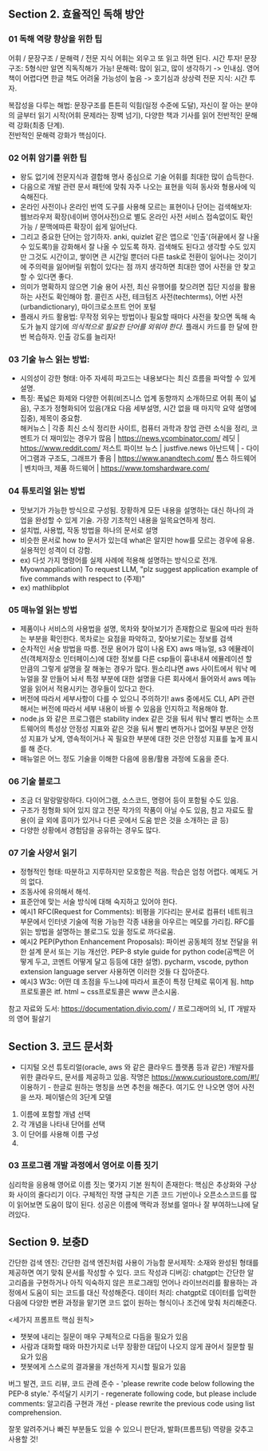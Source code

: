 ## Section 2. 효율적인 독해 방안
### 01 독해 역량 향상을 위한 팁
어휘 / 문장구조 / 문해력 / 전문 지식
어휘는 외우고 또 읽고 하면 된다. 시간 투자!
문장 구조: 5형식만 알면 직독직해가 가능!
문해력: 많이 읽고, 많이 생각하기 -> 인내심. 영어 책이 어렵다면 한글 책도 어려울 가능성이 높음 -> 호기심과 상상력
전문 지식: 시간 투자.

복잡성을 다루는 해법: 문장구조를 튼튼히 익힘(일정 수준에 도달), 자신이 잘 아는 분야의 글부터 읽기 시작(어휘 문제라는 장벽 넘기), 다양한 책과 기사를 읽어 전반적인 문해력 강화(최종 단계).  
전반적인 문해력 강화가 핵심이다. 

### 02 어휘 암기를 위한 팁
- 왕도 없기에 전문지식과 결합해 명사 중심으로 기술 어휘를 최대한 많이 습득한다.
- 다음으로 개발 관련 문서 패턴에 맞춰 자주 나오는 표현을 익혀 동사와 형용사에 익숙해진다.
- 온라인 사전이나 온라인 번역 도구를 사용해 모르는 표현이나 단어는 검색해보자: 웹브라우저 확장(네이버 영어사전)으로 별도 온라인 사전 서비스 접속없이도 확인 가능 / 문맥에따른 확장이 쉽게 일어난다.
- 그리고 중요한 단어는 암기하자. anki, quizlet 같은 앱으로 '인출'(혀끝에서 잘 나올 수 있도록!)을 강화해서 잘 나올 수 있도록 하자. 검색해도 된다고 생각할 수도 있지만 그것도 시간이고, 쌓이면 큰 시간일 뿐더러 다른 task로 전환이 일어나는 것이기에 주의력을 잃어버릴 위험이 있다는 점 까지 생각하면 최대한 영어 사전을 안 찾고 할 수 있다면 좋다. 
- 의미가 명확하지 않으면 기술 용어 사전, 최신 유행어를 찾으려면 집단 지성을 활용하는 사전도 확인해야 함. 콜린즈 사전, 테크텀즈 사전(techterms), 어번 사전(urbandictionary), 마이크로소프트 언어 포털
- 플래시 카드 활용법: 무작정 외우는 방법이나 필요할 때마다 사전을 찾으면 독해 속도가 늘지 않기에 *의식적으로 필요한 단어를 외워야 한다.* 플래시 카드를 한 달에 한 번 복습하자. 인출 강도를 늘리자!

### 03 기술 뉴스 읽는 방법:
- 시의성이 강한 형태: 아주 자세히 파고드는 내용보다는 최신 흐름을 파악할 수 있게 설명.
- 특징: 폭넓은 화제와 다양한 어휘(비즈니스 업계 동향까지 소개하므로 어휘 폭이 넓음), 구조가 정형화되어 있음(개요 다음 세부설명, 시간 없을 때 마지막 요약 설명에 집중), 제목이 중요함.  
해커뉴스 | 각종 최신 소식 정리한 사이트, 컴퓨터 과학과 창업 관련 소식을 정리, 코멘트가 더 재미있는 경우가 많음 | https://news.ycombinator.com/
레딧 |  https://www.reddit.com/
저스트 파이브 뉴스 | justfive.news
아난드텍 | - 다이어그램과 구조도, 그래프가 좋음 | https://www.anandtech.com/ 
톰스 하드웨어 | 벤치마크, 제품 하드웨어 | https://www.tomshardware.com/

### 04 튜토리얼 읽는 방법
- 맛보기가 가능한 방식으로 구성됨. 장황하게 모든 내용을 설명하는 대신 하나의 과업을 완성할 수 있게 기술. 가장 기초적인 내용을 일목요연하게 정리.
- 설치법, 사용법, 작동 방법을 하나의 문서로 설명
- 비슷한 문서로 how to 문서가 있는데 what은 알지만 how를 모르는 경우에 유용. 실용적인 성격이 더 강함. 
- ex) 다섯 가지 명령어를 실제 사례에 적용해 설명하는 방식으로 전개. 
  Myownapplication) To request LLM, "plz suggest application example of five commands with respect to (주제)"
- ex) mathlibplot

### 05 매뉴얼 읽는 방법
- 제품이나 서비스의 사용법을 설명, 목차와 찾아보기가 존재함으로 필요에 따라 원하는 부분을 확인한다. 
목차로는 요점을 파악하고, 찾아보기로는 정보를 검색
- 순차적인 서술 방법을 따름. 전문 용어가 많이 나옴
EX) aws 매뉴얼, s3 에뮬레이션(객체저장소 인터페이스)에 대한 정보를 다른 csp들이 흉내내셔 에뮬레이션 할 만큼의 그렇게 설명을 잘 해놓는 경우가 많다.
뭔소리냐면 aws 사이트에서 워낙 메뉴얼을 잘 만들어 놔서 특정 부분에 대한 설명을 다른 회사에서 들어와서 aws 메뉴얼을 읽어서 적용시키는 경우들이 있다고 한다.
- 버전에 따라서 세부사항이 다를 수 있으니 주의하기!  aws 중에서도 CLI, API 관련해서는 버전에 따라서 세부 내용이 바뀔 수 있음을 인지하고 적용해야 함.
- node.js 와 같은 프로그램은 stability index 같은 것을 둬서 워낙 빨리 변하는 소프트웨어의 특성상 안정성 지표와 같은 것을 둬서 빨리 변하거나 없어질 부분은 안정성 지표가 낮게, 영속적이거나 꼭 필요한 부분에 대한 것은 안정성 지표를 높게 표시를 해 준다.
- 매뉴얼은 어느 정도 기술을 이해한 다음에 응용/활용 과정에 도움을 준다.

### 06 기술 블로그
- 조금 더 말랑말랑하다. 다이어그램, 소스코드, 명령어 등이 포함될 수도 있음.
- 구조가 정형화 되어 있지 않고 전문 작가의 작품이 아닐 수도 있음, 참고 자료도 활용(이 글 외에 흥미가 있거나 다른 곳에서 도움 받은 것을 소개하는 글 등)
- 다양한 상황에서 경험담을 공유하는 경우도 많다.

### 07 기술 사양서 읽기
- 정형적인 형태: 따분하고 지루하지만 모호함은 적음. 학습은 엄청 어렵다. 예제도 거의 없다.
- 조동사에 유의해서 해석.
- 표준안에 맞는 서술 방식에 대해 숙지하고 있어야 한다.
- 예시1 RFC(Request for Comments): 비평을 기다리는 문서로 컴퓨터 네트워크 부문에서 인터넷 기술에 적용 가능한 각종 내용을 아우르는 메모를 가리킴. RFC를 읽는 방법을 설명하는 블로그도 있을 정도로 까다로움. 
- 예시2 PEP(Python Enhancement Proposals): 파이썬 공동체의 정보 전달을 위한 설계 문서 또는 기능 개선안. PEP-8 style guide for python code(공백은 어떻게 두고, 코멘트 어떻게 달고 등등에 대한 설명).  pycharm, vscode, python extension language server 사용하면 이러한 것들 다 잡아준다.  
- 예시3 W3c: 어떤 데 초점을 두느냐에 따라서 표준이 특정 단체로 묶이게 됨. 
http 프로토콜은 itf. 
html ~ css프로토콜은 www 콘소시움.

참고 자료와 도서: https://documentation.divio.com/ / 프로그래머의 뇌, IT 개발자의 영어 필살기
 
## Section 3.  코드 문서화
  
- 디지털 오션 튜토리얼(oracle, aws 와 같은 클라우드 플랫폼 등과 같은) 개발자를 위한 클라우드, 문서를 제공하고 있음. 
작명은 https://www.curioustore.com/#!/ 이용하기 - 한글로 원하는 명칭을 쓰면 추천을 해준다. 여기도 안 나오면 영어 사전을 쓰자. 
페이텔슨의 3단계 모델
1. 이름에 포함할 개념 선택
2. 각 개념을 나타내 단어를 선택
3. 이 단어를 사용해 이름 구성
4. 

### 03 프로그램 개발 과정에서 영어로 이름 짓기
심리학을 응용해 영어로 이름 짓는 몇가지 기본 원칙이 존재한다: 핵심은 추상화와 구상화 사이의 줄다리기 이다.
구체적인 작명 규칙은 기존 코드 기반이나 오픈소스코드를 많이 읽어보면 도움이 많이 된다. 
성공은 이름에 맥락과 정보를 얼마나 잘 부여하느냐에 달려있다. 


## Section 9. 보충D
간단한 검색 엔진: 간단한 검색 엔진처럼 사용이 가능함
문서제작: 소재와 완성된 형태를 제공하면 여기 맞춰 문서를 작성할 수 있다. 
코드 작성과 디버깅: chatgpt는 간단한 알고리즘을 구현하거나 아직 익숙하지 않은 프로그래밍 언어나 라이브러리를 활용하는 과정에서 도움이 되는 코드를 대신 작성해준다.
데이터 처리: chatgpt로 데이터를 입력한 다음에 다양한 변환 과정을 맡기면 코드 없이 원하는 형식이나 조건에 맞춰 처리해준다. 

<세가지 프롬프트 핵심 원칙>
- 챗봇에 내리는 질문이 매우 구체적으로 다듬을 필요가 있음
- 사람과 대화할 때와 마찬가지로 너무 장황한 대답이 나오지 않게 끊어서 질문할 필요가 있음
- 챗봇에게 스스로의 결과물을 개선하게 지시할 필요가 있음


버그 발견, 코드 리뷰, 
코드 관례 준수 - 'please rewrite code below following the PEP-8 style.'
주석달기 시키기 - regenerate following code, but please include comments:
알고리즘 구현과 개선 - please rewrite the previous code using list comprehension.

잘못 알려주거나 빠진 부분들도 있을 수 있으니 판단과, 발화(프롬프팅) 역량을 갖추고 사용할 것!
